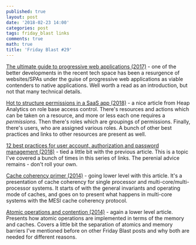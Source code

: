 ```yaml
---
published: true
layout: post
date: '2018-02-23 14:00'
categories: post
tags: friday_blast links
comments: true
math: true
title: 'Friday Blast #29'
---
```


[The ultimate guide to progressive web applications (2017)](https://dzone.com/articles/the-ultimate-guide-to-progressive-web-applications) - one of the better developments in the recent tech space has been a resurgence of websites/SPAs under the guise of progressive web applications as viable contenders to native applications. Well worth a read as an introduction, but not that many technical details. 

[Hot to structure permissions in a SaaS app (2018)](https://heapanalytics.com/blog/engineering/structure-permissions-saas-app) - a nice article from Heap Analytics on role base access control. There's resources and actions which can be taken on a resource, and more or less each one requires a _permissions_. Then there's roles which are groupings of permissions. Finally, there's users, who are assigned various roles. A bunch of other best practices and links to other resources are present as well.

[12 best practices for user account, authorization and password management (2018)](https://cloudplatform.googleblog.com/2018/01/12-best-practices-for-user-account.html) - tied a little bit with the previous article. This is a topic I've covered a bunch of times in this series of links. The perenial advice remains - don't roll your own.

[Cache coherency primer (2014)](https://fgiesen.wordpress.com/2014/07/07/cache-coherency/) - going lower level with this article. It's a presentation of cache coherency for single processor and multi-core/multi-processor systems. It starts of with the general invariants and operating mode of caches, and goes on to present what happens in multi-core systems with the MESI cache coherency protocol.

[Atomic operations and contention (2014)](https://fgiesen.wordpress.com/2014/08/18/atomics-and-contention/) - again a lower level article. Presents how atomic operations are implemented in terms of the memory and caches. Covers a little bit the separation of atomics and memory barriers I've mentioned before on other Friday Blast posts and why both are needed for different reasons.

